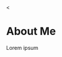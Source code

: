 <<!DOCTYPE html>
<html>
<head>
<title>Addison Wiens Website</title>
</head>
<body>

<h1>About Me</h1>
<p>Lorem ipsum</p>

</body>
</html>
